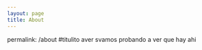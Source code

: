```yaml
---
layout: page
title: About
---
```


permalink: /about
#titulito
aver
svamos probando a ver que hay ahi

